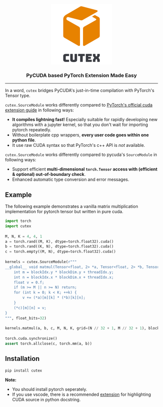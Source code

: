 
<p align="center"><img src="logo.png" alt="Logo"></p>

<h3 align="center" style="font-weight:bold"> PyCUDA based PyTorch Extension Made Easy </h3>

---

In a word, `cutex` bridges PyCUDA's just-in-time compilation with PyTorch's Tensor type.

``cutex.SourceModule`` works differently compared to [PyTorch's official cuda extension guide](https://pytorch.org/tutorials/advanced/cpp_extension.html) in following ways:

- **It compiles lightning fast!** Especially suitable for rapidly developing new algorithms with a jupyter kernel, so that you don't wait for importing pytorch repeatedly.
- Without boilerplate cpp wrappers, **every user code goes within one python file**.
- It use raw CUDA syntax so that PyTorch's c++ API is _not_ available.

``cutex.SourceModule`` works differently compared to pycuda's ``SourceModule`` in following ways:

- Support efficient **multi-dimensional `torch.Tensor` access with (efficient & optional) out-of-boundary check**.
- Enhanced automatic type conversion and error messages.

## Example

The following example demonstrates a vanilla matrix multiplication implementation for pytorch tensor but written in pure cuda.

```python
import torch
import cutex

M, N, K = 4, 4, 1
a = torch.rand((M, K), dtype=torch.float32).cuda()
b = torch.rand((K, N), dtype=torch.float32).cuda()
c = torch.empty((M, N), dtype=torch.float32).cuda()

kernels = cutex.SourceModule(r"""
__global__ void matmul(Tensor<float, 2> *a, Tensor<float, 2> *b, Tensor<float, 2> *c, int M, int N, int K) {
    int m = blockIdx.y * blockDim.y + threadIdx.y;
    int n = blockIdx.x * blockDim.x + threadIdx.x;
    float v = 0.f;
    if (m >= M || n >= N) return;
    for (int k = 0; k < K; ++k) {
        v += (*a)[m][k] * (*b)[k][n];
    }
    (*c)[m][n] = v;
}
""", float_bits=32)

kernels.matmul(a, b, c, M, N, K, grid=(N // 32 + 1, M // 32 + 1), block=(32, 32, 1))

torch.cuda.synchronize()
assert torch.allclose(c, torch.mm(a, b))
```

## Installation

```bash
pip install cutex
```

**Note:**

- You should install pytorch seperately.
- If you use vscode, there is a recommended [extension](https://marketplace.visualstudio.com/items?itemName=huangyuyao.pycuda-highlighter) for highlighting CUDA source in python docstring.
